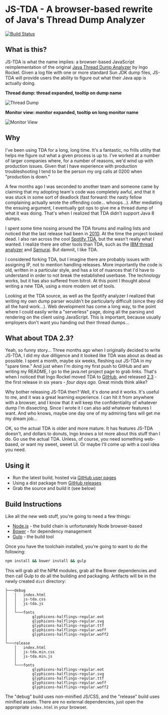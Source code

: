JS-TDA - A browser-based rewrite of Java's Thread Dump Analyzer
=============
[![Build Status](https://travis-ci.org/kog/js-tda.svg?branch=master)](https://travis-ci.org/kog/js-tda)

What is this?
--
JS-TDA is what the name implies: a browser-based JavaScript reimplementation of the original [Java Thread Dump Analyzer](https://java.net/projects/tda) by Ingo Rockel. Given a log file with one or more standard Sun JDK dump files, JS-TDA will provide users the ability to figure out what their Java app is actually doing.

**Thread dump: thread expanded, tooltip on dump name**

![Thread Dump](https://github.com/kog/js-tda/raw/master/docs/js-tda-dump-index.png)

**Monitor view: monitor expanded, tooltip on long monitor name**

![Monitor View](https://github.com/kog/js-tda/raw/master/docs/js-tda-monitor-view.png)

Why
--
I've been using TDA for a long, long time. It's a fantastic, no frills utility that helps me figure out what a given process is up to. I've worked at a number of larger companies where, for a number of reasons, we'd wind up with production issues. Given that I have experience with production troubleshooting I tend to be the person my org calls at 0200 when "production is down."

A few months ago I was seconded to another team and someone came by claiming that my adopting team's code was completely awful, and that it was stuck in some sort of deadlock (fast forward: the nasty fellow complaining actually wrote the offending code... whoops...). After mediating the ensuing argument, I eventually got ops to give me a thread dump of what it was doing. That's when I realized that TDA didn't support Java 8 dumps.

I spent some time nosing around the TDA forums and mailing lists and noticed that the last release had been in [2010](https://java.net/projects/tda/lists/announce/archive/2010-02/message/0). At the time the project looked dead. I also ran across the cool [Spotify TDA](https://github.com/spotify/threaddump-analyzer), but the wasn't really what I wanted. I realize there are other tools than TDA, such as the [IBM thread analyzer](https://www.ibm.com/developerworks/community/groups/service/html/communityview?communityUuid=2245aa39-fa5c-4475-b891-14c205f7333c) and [Samurai](http://samuraism.jp/samurai/en/index.html). But damnit, I like TDA.

I considered forking TDA, but I imagine there are probably issues with assigning IP, not to mention handling releases. More importantly the code is old, written in a particular style, and has a lot of nuances that I'd have to understand in order to not break the established userbase. The technology works, but it has also suffered from bitrot. At this point I thought about writing a new TDA, using a more modern set of tools.

Looking at the TDA source, as well as the Spotify analyzer I realized that writing my own dump parser wouldn't be particularly difficult (since they did all the hard work...). Web development has come a long way, to the point where I could easily write a "serverless" page, doing all the parsing and rendering on the client using JavaScript. This is important, because usually employers don't want you handing out their thread dumps...

What about TDA 2.3?
--
Yeah, so funny story... Three months ago when I originally decided to write JS-TDA, I did my due dilligence and it looked like TDA was about as dead as possible. I spent a month, maybe six weeks, fleshing out JS-TDA in my "spare time." And just when I'm doing my first push to GitHub and am writing my README, I go to the java.net project page to grab links. That's when I noticed that Ingo Rockel moved TDA to [GitHub](https://github.com/irockel/tda), and released [2.3](https://github.com/irockel/tda/releases/tag/2.3) - the first release in six years - *four days ago.* Great minds think alike?

Why bother releasing JS-TDA then? Well, it's done and it works. It's useful to me, and it was a great learning experience. I can hit it from anywhere with a browser, and I know that it will keep the confidentiality of whatever dump I'm dissecting. Since I wrote it I can also add whatever features I want. And who knows, maybe one day one of my admiring fans will get me my dream job...

OK, so the actual TDA is older and more mature. It has features JS-TDA doesn't, and dollars to donuts, Ingo knows a lot more about this stuff than I do. Go use the actual TDA. Unless, of course, you need something web-based, or want my sweet, sweet UI. Or maybe I'll come up with a cool idea you need.

Using it
--
 * Run the latest build, hosted via [GitHub user pages](https://kog.github.io/js-tda/)
 * Using a dist package from [GitHub releases](https://github.com/kog/js-tda/releases)
 * Grab the source and build it (see below)

Build Instructions
--
Like all the new web stuff, you're going to need a few things:
 * [Node.js](https://nodejs.org/en/) - the build chain is unfortunately Node browser-based
 * [Bower](https://bower.io/) - for dependency management
 * [Gulp](http://gulpjs.com/) - the build tool

 Once you have the toolchain installed, you're going to want to do the following:
 ```sh
npm install && bower install && gulp
 ```

 This will grab all the NPM modules, grab all the Bower dependencies and then call Gulp to do all the building and packaging. Artifacts will be in the newly created `dist` directory:

 ```
 ├───debug                                         
 │   │   index.html                                
 │   │   js-tda.css                                
 │   │   js-tda.js                                 
 │   │                                             
 │   └───fonts                                     
 │           glyphicons-halflings-regular.eot      
 │           glyphicons-halflings-regular.svg      
 │           glyphicons-halflings-regular.ttf      
 │           glyphicons-halflings-regular.woff     
 │           glyphicons-halflings-regular.woff2    
 │                                                 
 └───release                                       
     │   index.html                                
     │   js-tda.min.css                            
     │   js-tda.min.js                             
     │                                             
     └───fonts                                     
             glyphicons-halflings-regular.eot      
             glyphicons-halflings-regular.svg      
             glyphicons-halflings-regular.ttf      
             glyphicons-halflings-regular.woff     
             glyphicons-halflings-regular.woff2    
 ```

The "debug" build uses non-minified JS/CSS, and the "release" build uses minified assets. There are no external dependencies, just open the appropriate `index.html` in your browser.
